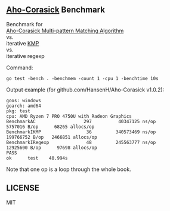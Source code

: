 ## [Aho-Corasick](github.com/HansenH/Aho-Corasick) Benchmark

Benchmark for  
[Aho-Corasick Multi-pattern Matching Algorithm](github.com/HansenH/Aho-Corasick)  
vs.  
iterative [KMP](github.com/paddie/gokmp)  
vs.  
iterative regexp  

Command:
```
go test -bench . -benchmem -count 1 -cpu 1 -benchtime 10s
```

Output example (for github.com/HansenH/Aho-Corasick v1.0.2):
```
goos: windows
goarch: amd64
pkg: test
cpu: AMD Ryzen 7 PRO 4750U with Radeon Graphics
BenchmarkAC                  297          40347125 ns/op         5757016 B/op      68265 allocs/op
BenchmarkIKMP                 36         340573469 ns/op        199766752 B/op   2466851 allocs/op
BenchmarkIRegexp              48         245563777 ns/op        12925600 B/op      97698 allocs/op
PASS
ok      test    40.994s
```

Note that one op is a loop through the whole book.

## LICENSE

MIT

